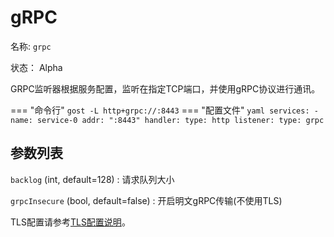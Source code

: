 # gRPC

名称: `grpc`

状态： Alpha

GRPC监听器根据服务配置，监听在指定TCP端口，并使用gRPC协议进行通讯。

=== "命令行"
    ```
	gost -L http+grpc://:8443
	```
=== "配置文件"
    ```yaml
	services:
	- name: service-0
	  addr: ":8443"
	  handler:
		type: http
	  listener:
		type: grpc
	```

## 参数列表

`backlog` (int, default=128)
:    请求队列大小

`grpcInsecure` (bool, default=false)
:    开启明文gRPC传输(不使用TLS)

TLS配置请参考[TLS配置说明](/tutorials/tls/)。